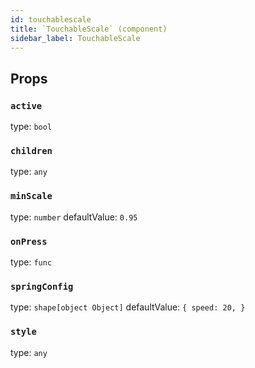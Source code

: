 ```yaml
---
id: touchablescale
title: `TouchableScale` (component)
sidebar_label: TouchableScale
---
```



Props
-----

### `active`

type: `bool`


### `children`

type: `any`


### `minScale`

type: `number`
defaultValue: `0.95`


### `onPress`

type: `func`


### `springConfig`

type: `shape[object Object]`
defaultValue: `{
  speed: 20,
}`


### `style`

type: `any`

